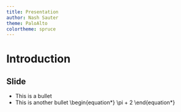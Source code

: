 ```yaml
---
title: Presentation
author: Nash Sauter
theme: PaloAlto
colortheme: spruce
---
```


# Introduction

## Slide
* This is a bullet
* This is another bullet
\begin{equation*}
\pi + 2
\end{equation*}

